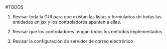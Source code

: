 #TODOS

1. Revisar toda la GUI para que existan las listas y formularios de todas las entidades en
	jsx y los controladores apunten a ellas.

2. Revisar que los controladores tengan todos los métodos implementados
3. Revisar la configuración de servidor de correo electrónico
 